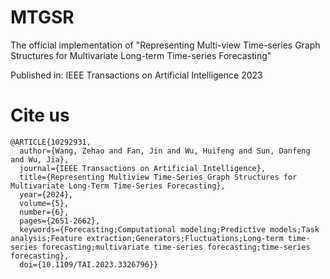 # MTGSR
The official implementation of "Representing Multi-view Time-series Graph Structures for Multivariate Long-term Time-series Forecasting"

Published in: IEEE Transactions on Artificial Intelligence 2023
# Cite us 
```
@ARTICLE{10292931,
  author={Wang, Zehao and Fan, Jin and Wu, Huifeng and Sun, Danfeng and Wu, Jia},
  journal={IEEE Transactions on Artificial Intelligence}, 
  title={Representing Multiview Time-Series Graph Structures for Multivariate Long-Term Time-Series Forecasting}, 
  year={2024},
  volume={5},
  number={6},
  pages={2651-2662},
  keywords={Forecasting;Computational modeling;Predictive models;Task analysis;Feature extraction;Generators;Fluctuations;Long-term time-series forecasting;multivariate time-series forecasting;time-series forecasting},
  doi={10.1109/TAI.2023.3326796}}

```
